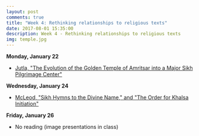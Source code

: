 ```yaml
---
layout: post
comments: true
title: "Week 4: Rethinking relationships to religious texts"
date: 2017-08-01 15:35:00
description: Week 4 - Rethinking relationships to religious texts
img: temple.jpg
---
```


**Monday, January 22**
- [Jutla, "The Evolution of the Golden Temple of Amritsar into a Major Sikh Pilgrimage Center"](http://www.aimspress.com/article/10.3934/geosci.2016.3.259/pdf)

**Wednesday, January 24**
- [McLeod, "Sikh Hymns to the Divine Name," and "The Order for Khalsa Initiation"](https://www.dropbox.com/s/vkxpmcikubnb09f/McLeod_SikhTexts.pdf?dl=0)

**Friday, January 26**
- No reading (image presentations in class)